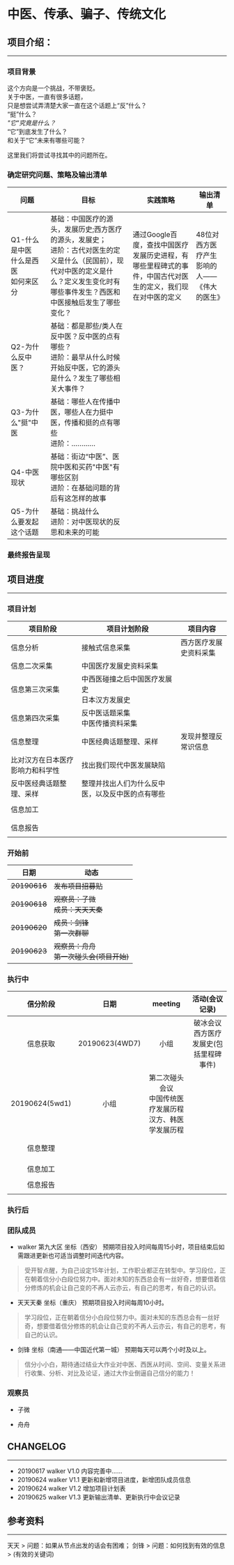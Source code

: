 # 中医、传承、骗子、传统文化
## 项目介绍：
------------
### 项目背景

这个方向是一个挑战，不带褒贬。<br>
关于中医，一直有很多话题，<br>
只是想尝试弄清楚大家一直在这个话题上“反”什么？<br>
“挺”什么？<br>
*"它"究竟是什么？*<br>
“它”到底发生了什么？<br>
和关于“它”未来有哪些可能？<br>

这里我们将尝试寻找其中的问题所在。

### 确定研究问题、策略及输出清单
问题 | 目标 | 实践策略 | 输出清单
--- | --- | --- | ---
Q1-什么是中医<br>什么是西医<br>如何来区分|基础：中国医疗的源头，发展历史;西方医疗的源头，发展史；<br>进阶：古代对医生的定义是什么（民国前），现代对中医的定义是什么？定义发生变化时有哪些事件发生？西医和中医接触后发生了哪些变化？| 通过Google百度，查找中国医疗发展历史进程，有哪些里程碑式的事件，中国古代对医生的定义，我们现在对中医的定义| 48位对西方医疗产生影响的人——《伟大的医生》
Q2-为什么反中医？|基础：都是那些/类人在反中医？反中医的点有哪些？<br>进阶：最早从什么时候开始反中医，它的源头是什么？发生了哪些相关大事件？|  |
Q3-为什么"挺"中医 |基础：哪些人在传播中医，哪些人在力挺中医，传播和挺的点有哪些<br>进阶：…………||
Q4-中医现状| 基础：街边“中医”、医院中医和买药"中医"有哪些区别<br>进阶：在基础问题的背后有这怎样的故事||
Q5-为什么要发起这个话题 |基础：挑战什么<br>进阶：对中医现状的反思和未来的可能||

### 最终报告呈现

## 项目进度
-----------

### 项目计划

项目阶段 | 项目计划阶段 | 项目内容
---- | ---- |----
信息分析 | 接触式信息采集 | 西方医疗发展史资料采集
  | 信息二次采集 | 中国医疗发展史资料采集
  | 信息第三次采集 | 中西医碰撞之后中国医疗发展史<br>日本汉方发展史
  | 信息第四次采集 | 反中医话题采集<br>中医传播资料采集
信息整理 | 中医经典话题整理、采样 | 发现并整理反常识信息 
  | 比对汉方在日本医疗影响力和科学性 | 找出我们现代中医发展缺陷 
  | 反中医经典话题整理、采样 | 整理并找出人们为什么反中医，以及反中医的点有哪些 
  |  |  
信息加工 |  |  
  |  |  
  |  |  
信息报告 |  |  
  |  |  

### 开始前

日期 | 动态
---- | ----
~~20190616~~ | ~~发布项目招募贴~~
~~20190618~~ | ~~观察员：子微<br>成员：天天天秦~~
~~20190620~~ | ~~成员：剑锋<br>第一次群聊~~
~~20190623~~ | ~~观察员：舟舟<br>第一次碰头会(项目开始)~~

### 执行中

信分阶段 | 日期 | meeting | 活动(会议记录)
:----: | :----: | :----: | :----:
信息获取 | 20190623(4WD7) | 小组 | 破冰会议<br>西方医疗发展史(包括里程碑事件)
  | 20190624(5wd1) | 小组 | 第二次碰头会议<br>中国传统医疗发展历程<br>汉方、韩医学发展历程
  |    |    |    
  |  |  |  
信息整理 |  |  |  
  |  |  |  
  |  |  |  
  |  |  |  
信息加工|  |  |  
  |  |  |  
信息报告 |  |  |  
  |  |  |  

### 执行后

### 团队成员

- walker    第九大区    坐标（西安）    预期项目投入时间每周15小时，项目结束后如需跟进更新也可适当调整时间迭代内容。
> 受开智点醒，为自己设定15年计划，工作职业都正在转型中。学习段位，正在朝着信分小白段位努力中。面对未知的东西总会有一丝好奇，想要借着信分修炼的机会让自己变的不再人云亦云，有自己的思考，有自己的认识。

- 天天天秦    坐标（重庆）     预期项目投入时间每周10小时。
> 学习段位，正在朝着信分小白段位努力中。面对未知的东西总会有一丝好奇，想要借着信分修炼的机会让自己变的不再人云亦云，有自己的思考，有自己的认识。

- 剑锋     坐标（南通——中国近代第一城） 预期每天可以两个小时及以上。
> 信分小小白，期待通过结业大作业对中医、西医从时间、空间、变量关系进行收集、分析、对比及论证，通过大作业倒逼自己信分的能力！

### 观察员

- 子微

- 舟舟


## CHANGELOG 
---------
- 20190617    walker    V1.0    内容完善中……
- 20190624    walker    V1.1    更新和新增项目进度，新增团队成员信息
- 20190624    walker    V1.2    增加项目计划表
- 20190625    walker    V1.3    更新输出清单、更新执行中会议记录
## 参考资料
-----------

天天 > 问题：如果从节点出发的话会有困难；
剑锋 > 问题：如何找到有效的信息
    > (有效的关键词)
